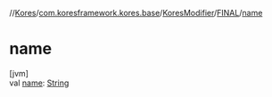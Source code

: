 //[Kores](../../../../index.md)/[com.koresframework.kores.base](../../index.md)/[KoresModifier](../index.md)/[FINAL](index.md)/[name](name.md)

# name

[jvm]\
val [name](name.md): [String](https://kotlinlang.org/api/latest/jvm/stdlib/kotlin/-string/index.html)
